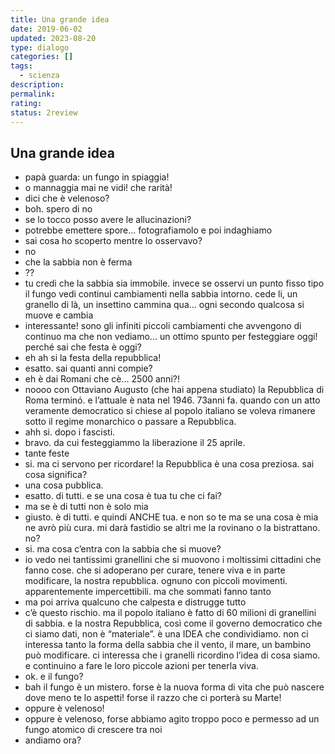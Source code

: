 ```yaml
---
title: Una grande idea
date: 2019-06-02
updated: 2023-08-20
type: dialogo
categories: []
tags:
  - scienza
description: 
permalink: 
rating: 
status: 2review
---
```

## Una grande idea

- papà guarda: un fungo in spiaggia!
- o mannaggia mai ne vidi! che rarità!
- dici che è velenoso?
- boh. spero di no
- se lo tocco posso avere le allucinazioni?
- potrebbe emettere spore... fotografiamolo e poi indaghiamo
- sai cosa ho scoperto mentre lo osservavo?
- no
- che la sabbia non è ferma
- ??
- tu credi che la sabbia sia immobile. invece se osservi un punto fisso tipo il fungo vedi continui cambiamenti nella sabbia intorno. cede li, un granello di là, un insettino cammina qua... ogni secondo qualcosa si muove e cambia
- interessante! sono gli infiniti piccoli cambiamenti che avvengono di continuo ma che non vediamo... un ottimo spunto per festeggiare oggi! perché sai che festa è oggi?
- eh ah si la festa della repubblica!
- esatto. sai quanti anni compie?
- eh è dai Romani che cè... 2500 anni?!
- noooo con Ottaviano Augusto (che hai appena studiato) la Repubblica di Roma terminó. e l’attuale è nata nel 1946. 73anni fa. quando con un atto veramente democratico si chiese al popolo italiano se voleva rimanere sotto il regime monarchico o passare a Repubblica.
- ahh si. dopo i fascisti.
- bravo. da cui festeggiammo la liberazione il 25 aprile.
- tante feste
- si. ma ci servono per ricordare! la Repubblica è una cosa preziosa. sai cosa significa?
- una cosa pubblica.
- esatto. di tutti. e se una cosa è tua tu che ci fai?
- ma se è di tutti non è solo mia
- giusto. è di tutti. e quindi ANCHE tua. e non so te ma se una cosa è mia ne avrò più cura. mi darà fastidio se altri me la rovinano o la bistrattano. no?
- si. ma cosa c’entra con la sabbia che si muove?
- io vedo nei tantissimi granellini che si muovono i moltissimi cittadini che fanno cose. che si adoperano per curare, tenere viva e in parte modificare, la nostra repubblica. ognuno con piccoli movimenti. apparentemente impercettibili. ma che sommati fanno tanto
- ma poi arriva qualcuno che calpesta e distrugge tutto
- c’è questo rischio. ma il popolo italiano è fatto di 60 milioni di granellini di sabbia. e la nostra Repubblica, così come il governo democratico che ci siamo dati, non è “materiale”. è una IDEA che condividiamo. non ci interessa tanto la forma della sabbia che il vento, il mare, un bambino può modificare. ci interessa che i granelli ricordino l’idea di cosa siamo. e continuino a fare le loro piccole azioni per tenerla viva.
- ok. e il fungo?
- bah il fungo è un mistero. forse è la nuova forma di vita che può nascere dove meno te lo aspetti! forse il razzo che ci porterà su Marte!
- oppure è velenoso!
- oppure è velenoso, forse abbiamo agito troppo poco e permesso ad un fungo atomico di crescere tra noi
- andiamo ora?
